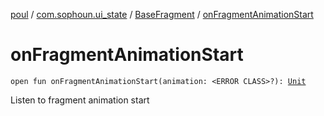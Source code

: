 [poul](../../index.md) / [com.sophoun.ui_state](../index.md) / [BaseFragment](index.md) / [onFragmentAnimationStart](./on-fragment-animation-start.md)

# onFragmentAnimationStart

`open fun onFragmentAnimationStart(animation: <ERROR CLASS>?): `[`Unit`](https://kotlinlang.org/api/latest/jvm/stdlib/kotlin/-unit/index.html)

Listen to fragment animation start

